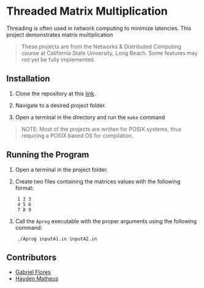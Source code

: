 # Threaded Matrix Multiplication

Threading is often used in network computing to minimize latencies. This project demonstrates matrix multiplication 

> These projects are from the Networks & Distributed Computing course at California State University, Long Beach. Some features may not yet be fully implemented.

## Installation

1. Clone the repository at this [link](https://github.com/rgabeflores/Network-Programming.git).

2. Navigate to a desired project folder.

3. Open a terminal in the directory and run the `make` command

> NOTE: Most of the projects are written for POSIX systems, thus requiring a POSIX based OS for compilation.

## Running the Program

1. Open a terminal in the project folder.

2. Create two files containing the matrices values with the following format:


```
	1 2 3
	4 5 6
	7 8 9
```

3. Call the `Aprog` executable with the proper arguments using the following command:

```
	./Aprog inputA1.in inputA2.in
```


## Contributors

* [Gabriel Flores](https://linkedin.com/in/rgabrielflores)
* [Hayden Matheus](https://github.com/MCSReverb)